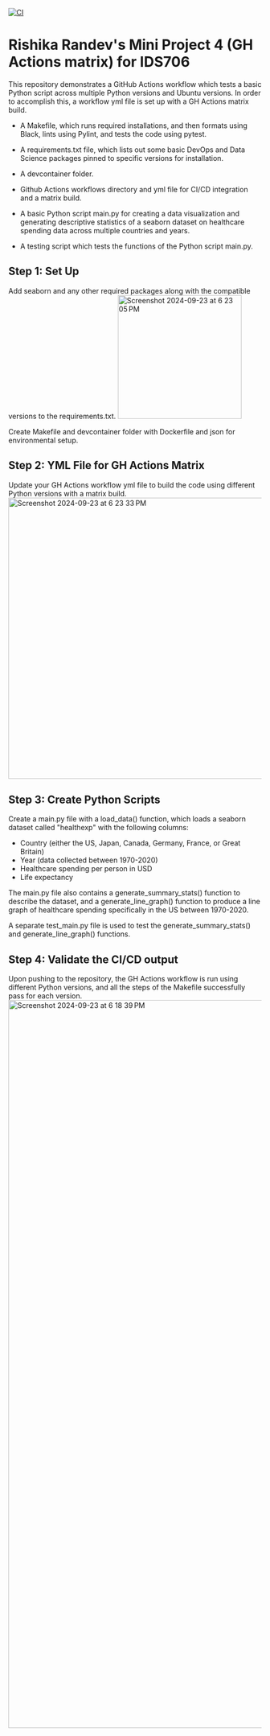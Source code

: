 [![CI](https://github.com/nogibjj/Rishika_Randev_Mini_4/actions/workflows/hello.yml/badge.svg)](https://github.com/nogibjj/Rishika_Randev_Mini_4/actions/workflows/hello.yml)

# Rishika Randev's Mini Project 4 (GH Actions matrix) for IDS706

This repository demonstrates a GitHub Actions workflow which tests a basic Python script across multiple Python versions and Ubuntu versions. In order to accomplish this, a workflow yml file is set up with a GH Actions matrix build.

* A Makefile, which runs required installations, and then formats using Black, lints using Pylint, and tests the code using pytest.

* A requirements.txt file, which lists out some basic DevOps and Data Science packages pinned to specific versions for installation.

* A devcontainer folder.

* Github Actions workflows directory and yml file for CI/CD integration and a matrix build.

* A basic Python script main.py for creating a data visualization and generating descriptive statistics of a seaborn dataset on healthcare spending data across multiple countries and years.

* A testing script which tests the functions of the Python script main.py.

  
## Step 1: Set Up
Add seaborn and any other required packages along with the compatible versions to the requirements.txt.
<img width="246" alt="Screenshot 2024-09-23 at 6 23 05 PM" src="https://github.com/user-attachments/assets/456135eb-d472-462c-9fb0-a9a9f899b221">

Create Makefile and devcontainer folder with Dockerfile and json for environmental setup.


## Step 2: YML File for GH Actions Matrix
Update your GH Actions workflow yml file to build the code using different Python versions with a matrix build.
<img width="559" alt="Screenshot 2024-09-23 at 6 23 33 PM" src="https://github.com/user-attachments/assets/9ef21ad0-3b9a-40d9-bced-979cb56e41a9">


## Step 3: Create Python Scripts
Create a main.py file with a load_data() function, which loads a seaborn dataset called "healthexp" with the following columns: 
* Country (either the US, Japan, Canada, Germany, France, or Great Britain)
* Year (data collected between 1970-2020)
* Healthcare spending per person in USD
* Life expectancy

The main.py file also contains a generate_summary_stats() function to describe the dataset, and a generate_line_graph() function to produce a line graph of healthcare spending specifically in the US between 1970-2020. 

A separate test_main.py file is used to test the generate_summary_stats() and generate_line_graph() functions.

## Step 4: Validate the CI/CD output
Upon pushing to the repository, the GH Actions workflow is run using different Python versions, and all the steps of the Makefile successfully pass for each version.
<img width="1448" alt="Screenshot 2024-09-23 at 6 18 39 PM" src="https://github.com/user-attachments/assets/f7b29d84-0dde-4167-a5db-93368914a0df">
